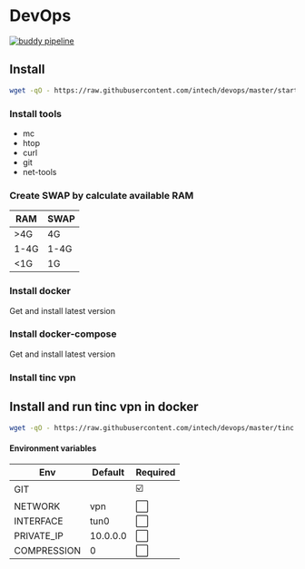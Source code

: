 # DevOps
[![buddy pipeline](https://app.buddy.works/ru31337/devops/pipelines/pipeline/172357/badge.svg?token=31fa9fb1d6f9009c4b1729288488ef5366eb18bd8871a3d678eec45af4fda87f "buddy pipeline")](https://app.buddy.works/ru31337/devops/pipelines/pipeline/172357)

## Install
```bash
wget -qO - https://raw.githubusercontent.com/intech/devops/master/startup.sh | bash
```
### Install tools
- mc
- htop
- curl
- git
- net-tools

### Create SWAP by calculate available RAM

| RAM  | SWAP |
|------|------|
| >4G  | 4G   |
| 1-4G | 1-4G |
| <1G  | 1G   |

### Install docker
Get and install latest version

### Install docker-compose
Get and install latest version

### Install tinc vpn

## Install and run tinc vpn in docker
```bash
wget -qO - https://raw.githubusercontent.com/intech/devops/master/tinc.sh | GIT='https://login:secret@github.com/user/repo.git' bash
```

#### Environment variables
| Env         | Default  | Required                |
|-------------|----------|-------------------------|
| GIT         |          | :ballot_box_with_check: |
| NETWORK     | vpn      | :white_large_square:    |
| INTERFACE   | tun0     | :white_large_square:    |
| PRIVATE_IP  | 10.0.0.0 | :white_large_square:    |
| COMPRESSION | 0        | :white_large_square:    |
